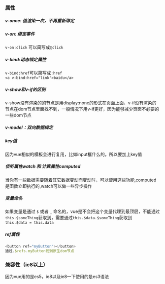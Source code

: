 ### 属性
##### v-once: 值渲染一次，不再重新绑定
##### v-on: 绑定事件
`v-on:click` 可以简写成`@click`<br>
##### v-bind:动态绑定属性
`v-bind:href`可以简写成`:href`<br>
`<a v-bind:href="link">baidu</a>`<br>
##### v-show和v-if的区别
v-show没有渲染的的节点是用display:none的形式在页面上面，v-if没有渲染的节点在dom节点里面找不到，一般情况下用v-if更好，因为能够减少页面不必要的一些dom节点
##### v-model：双向数据绑定
##### key值
因为vue相似的模板会进行复用，比如input框什么的，所以要加上key值
##### 侦听属性watch 和 计算属性computed
当你有一些数据需要随着其它数据变动而变动时，可以使用这些功能,computed是函数立即执行的,watch可以做一些异步操作
##### 变量命名
 如果变量是通过 `$` 或者 `_` 命名的，vue是不会把这个变量代理到最顶层，不能通过`this.$someThing`获取到，需要通过`this.$data.$someThing`获取到<br>
 `this.$data = this.data`
 ##### ref属性
``` javascript
<button ref="myButton"></button>
通过.$refs.myButton找到原生dom节点
```
### 兼容性（ie8以上）
因为vue用的是es5，ie8以及ie8一下使用的是es3语法